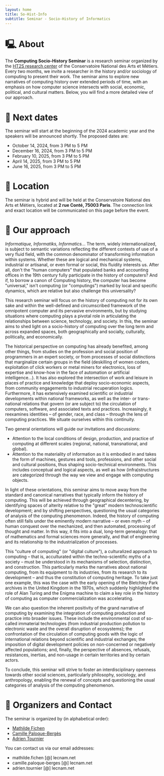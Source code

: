 ```yaml
---
layout: home
title: So-Hist-Info
subtitle: Seminar - Socio-History of Informatics
---
```


# 🖳 About

The **Computing Socio-History Seminar** is a research seminar organized by the [HT2S research center](https://technique-societe.cnam.fr/histoire-des-technosciences-en-societe-ht2s--913760.kjsp) of the Conservatoire National des Arts et Métiers. Every two months, we invite a researcher in the history and/or sociology of computing to present their work. The seminar aims to explore new narratives of computing history over extended periods of time, with an emphasis on how computer science intersects with social, economic, political, and cultural matters. Below, you will find a more detailed view of our approach.

# 📅 Next dates

The seminar will start at the beginning of the 2024 academic year and the speakers will be announced shortly.
The proposed dates are:

- October 14, 2024, from 3 PM to 5 PM
- December 16, 2024, from 3 PM to 5 PM
- February 10, 2025, from 3 PM to 5 PM
- April 14, 2025, from 3 PM to 5 PM
- June 16, 2025, from 3 PM to 5 PM

# 📍 Location 

The seminar is hybrid and will be held at the Conservatoire National des Arts et Métiers, located at **2 rue Conté, 75003 Paris**. The connection link and exact location will be communicated on this page before the event.


# 💭 Our approach

_Informatique, Informatiks, Informatics.._. The term, widely internationalized, is subject to semantic variations reflecting the different contexts of use of a very fluid field, with the common denominator of transforming information within systems. Whether these are logical and mechanical systems, industrial or artisanal, or even formal or social, this fluidity interests us. After all, don't the "human computers" that populated banks and accounting offices in the 19th century fully participate in the history of computers? And if, to borrow a canon of Computing history, the computer has become "universal," isn't computing (or "computings") marked by local and specific dynamics, which are relative but also challenge this universality?

This research seminar will focus on the history of computing not for its own sake and within the well-defined and circumscribed framework of the omnipotent computer and its pervasive environments, but by studying situations where computing plays a pivotal role in articulating the relationships between science, technology, and society. In this, the seminar aims to shed light on a socio-history of computing over the long term and across expanded spaces, both geographically and socially, culturally, politically, and economically.

The historical perspective on computing has already benefited, among other things, from studies on the profession and social position of programmers in an expert society, or from processes of social distinctions that marginalize certain groups in the field (deskilling of women coders, exploitation of click workers or metal miners for electronics, loss of expertise and know-how in the face of automation or artificial intelligence…). It has also explored the intersection of work and leisure in places of practice and knowledge that deploy socio-economic aspects, from community engagements to industrial recuperation logics. Furthermore, it has extensively examined scientific or industrial developments within national frameworks, as well as the inter- or trans-national relations that govern (or are subject to) the circulation of computers, software, and associated texts and practices. Increasingly, it reexamines identities – of gender, race, and class – through the lens of computing practices. We situate ourselves within this continuity.

Two general orientations will guide our invitations and discussions:

- Attention to the local conditions of design, production, and practice of computing at different scales (regional, national, transnational, and global).
- Attention to the materiality of information as it is embodied in and takes the form of machines, gestures and tools, professions, and other social and cultural positions, thus shaping socio-technical environments. This includes conceptual and logical aspects, as well as how (infra)structures are categorized through the way we view and engage with computing objects.

In light of these orientations, this seminar aims to move away from the standard and canonical narratives that typically inform the history of computing. This will be achieved through geographical decentering, by identifying spaces of alterity relative to the "great" modern technoscientific development; and by shifting perspectives, questioning the usual categories of analysis of the computing phenomenon. Indeed, the history of computing often still falls under the eminently modern narrative – or even myth – of human conquest over the mechanized, and then automated, processing of thought and matter. In this way, it fits into a dual, long-term genealogy: that of mathematics and formal sciences more generally, and that of engineering and its relationship to the industrialization of processes.

This "culture of computing" (or "digital culture"), a culturalized approach to computing – that is, acculturated within the techno-scientific myths of a society – must be understood in its mechanisms of selection, distinction, and construction. This particularly marks the narratives about national computing, from its equipment to its industries, from its research to its development – and thus the constitution of computing heritage. To take just one example, this was the case with the early opening of the Bletchley Park archives in the United Kingdom in the 1970s, which suddenly highlighted the role of Alan Turing and the Enigma machine to claim a key role in the history of computing as computer commercialization was accelerating.

We can also question the inherent positivity of the grand narrative of computing by examining the integration of computing production and practice into broader issues. These include the environmental cost of so-called immaterial technologies (from industrial production pollution to electronic waste and the overall disruption of ecosystems); the confrontation of the circulation of computing goods with the logic of international relations beyond scientific and industrial exchanges; the imposition of digital development policies on non-concerned or negatively affected populations; and, finally, the perspective of absences, refusals, resistances, inertias, and non-usage in certain territories and by certain actors.

To conclude, this seminar will strive to foster an interdisciplinary openness towards other social sciences, particularly philosophy, sociology, and anthropology, enabling the renewal of concepts and questioning the usual categories of analysis of the computing phenomenon.

# 📧 Organizers and Contact

The seminar is organized by (in alphabetical order):
- [Mathilde Fichen](mathfichen@github.io)
- [Camille Paloque-Bergès](https://technique-societe.cnam.fr/camille-paloque-berges--836902.kjsp#/)
- [Adrien Tournier](https://technique-societe.cnam.fr/adrien-tournier--1455493.kjsp#/)

You can contact us via our email addresses:
- mathilde.fichen [@] lecnam.net
- camille.paloque-berges [@] lecnam.net
- adrien.tournier [@] lecnam.net

